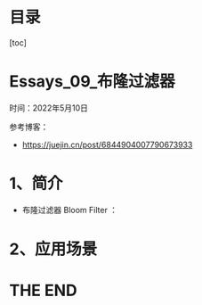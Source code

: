 # 目录

[toc]

# Essays_09_布隆过滤器

时间：2022年5月10日

参考博客：

- https://juejin.cn/post/6844904007790673933



# 1、简介

- 布隆过滤器 Bloom Filter ：









# 2、应用场景





# THE END


